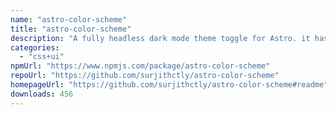 ```yaml
---
name: "astro-color-scheme"
title: "astro-color-scheme"
description: "A fully headless dark mode theme toggle for Astro. it has built in support for both Dark & light mode along with the default System Auto mode."
categories:
  - "css+ui"
npmUrl: "https://www.npmjs.com/package/astro-color-scheme"
repoUrl: "https://github.com/surjithctly/astro-color-scheme"
homepageUrl: "https://github.com/surjithctly/astro-color-scheme#readme"
downloads: 456
---
```

